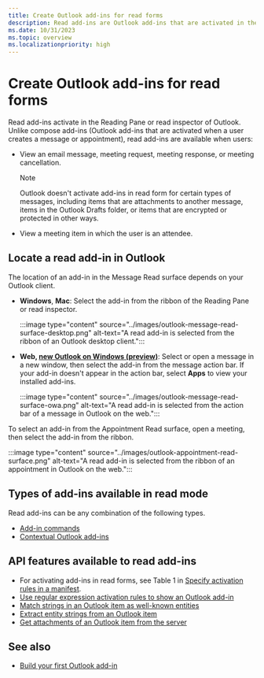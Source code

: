 ```yaml
---
title: Create Outlook add-ins for read forms
description: Read add-ins are Outlook add-ins that are activated in the Reading Pane or read inspector in Outlook.
ms.date: 10/31/2023
ms.topic: overview
ms.localizationpriority: high
---
```


# Create Outlook add-ins for read forms

Read add-ins activate in the Reading Pane or read inspector of Outlook. Unlike compose add-ins (Outlook add-ins that are activated when a user creates a message or appointment), read add-ins are available when users:

- View an email message, meeting request, meeting response, or meeting cancellation.

   > [!NOTE]
   > Outlook doesn't activate add-ins in read form for certain types of messages, including items that are attachments to another message, items in the Outlook Drafts folder, or items that are encrypted or protected in other ways.

- View a meeting item in which the user is an attendee.

## Locate a read add-in in Outlook

The location of an add-in in the Message Read surface depends on your Outlook client.

- **Windows**, **Mac**: Select the add-in from the ribbon of the Reading Pane or read inspector.

  :::image type="content" source="../images/outlook-message-read-surface-desktop.png" alt-text="A read add-in is selected from the ribbon of an Outlook desktop client.":::

- **Web, [new Outlook on Windows (preview)](https://support.microsoft.com/office/656bb8d9-5a60-49b2-a98b-ba7822bc7627)**: Select or open a message in a new window, then select the add-in from the message action bar. If your add-in doesn't appear in the action bar, select **Apps** to view your installed add-ins.

  :::image type="content" source="../images/outlook-message-read-surface-owa.png" alt-text="A read add-in is selected from the action bar of a message in Outlook on the web.":::

To select an add-in from the Appointment Read surface, open a meeting, then select the add-in from the ribbon.

:::image type="content" source="../images/outlook-appointment-read-surface.png" alt-text="A read add-in is selected from the ribbon of an appointment in Outlook on the web.":::

## Types of add-ins available in read mode

Read add-ins can be any combination of the following types.

- [Add-in commands](../design/add-in-commands.md)
- [Contextual Outlook add-ins](contextual-outlook-add-ins.md)

## API features available to read add-ins

- For activating add-ins in read forms, see Table 1 in [Specify activation rules in a manifest](activation-rules.md#specify-activation-rules-in-a-manifest).
- [Use regular expression activation rules to show an Outlook add-in](use-regular-expressions-to-show-an-outlook-add-in.md)
- [Match strings in an Outlook item as well-known entities](match-strings-in-an-item-as-well-known-entities.md)
- [Extract entity strings from an Outlook item](extract-entity-strings-from-an-item.md)
- [Get attachments of an Outlook item from the server](get-attachments-of-an-outlook-item.md)

## See also

- [Build your first Outlook add-in](../quickstarts/outlook-quickstart.md)
